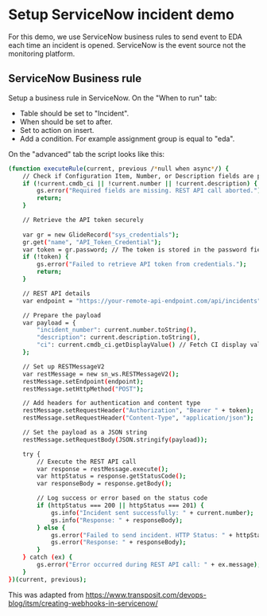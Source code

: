 Setup ServiceNow incident demo
=========

For this demo, we use ServiceNow business rules to send event to EDA each time an incident is opened. ServiceNow is the event source not the monitoring platform. 


ServiceNow Business rule
------------

Setup a business rule in ServiceNow. On the "When to run" tab:

* Table should be set to "Incident".
* When should be set to after.
* Set to action on insert.
* Add a condition. For example assignment group is equal to "eda".

On the "advanced" tab the script looks like this:

```bash
(function executeRule(current, previous /*null when async*/) {
    // Check if Configuration Item, Number, or Description fields are populated
    if (!current.cmdb_ci || !current.number || !current.description) {
        gs.error("Required fields are missing. REST API call aborted.");
        return;
    }

    // Retrieve the API token securely
	
	var gr = new GlideRecord("sys_credentials");
	gr.get("name", "API_Token_Credential");
	var token = gr.password; // The token is stored in the password field
	if (!token) {
		gs.error("Failed to retrieve API token from credentials.");
		return;
	}

    // REST API details
    var endpoint = "https://your-remote-api-endpoint.com/api/incidents";

    // Prepare the payload
    var payload = {
        "incident_number": current.number.toString(),
        "description": current.description.toString(),
        "ci": current.cmdb_ci.getDisplayValue() // Fetch CI display value
    };

    // Set up RESTMessageV2
    var restMessage = new sn_ws.RESTMessageV2();
    restMessage.setEndpoint(endpoint);
    restMessage.setHttpMethod("POST");

    // Add headers for authentication and content type
    restMessage.setRequestHeader("Authorization", "Bearer " + token);
    restMessage.setRequestHeader("Content-Type", "application/json");

    // Set the payload as a JSON string
    restMessage.setRequestBody(JSON.stringify(payload));

    try {
        // Execute the REST API call
        var response = restMessage.execute();
        var httpStatus = response.getStatusCode();
        var responseBody = response.getBody();

        // Log success or error based on the status code
        if (httpStatus === 200 || httpStatus === 201) {
            gs.info("Incident sent successfully: " + current.number);
            gs.info("Response: " + responseBody);
        } else {
            gs.error("Failed to send incident. HTTP Status: " + httpStatus);
            gs.error("Response: " + responseBody);
        }
    } catch (ex) {
        gs.error("Error occurred during REST API call: " + ex.message);
    }
})(current, previous);
```

This was adapted from https://www.transposit.com/devops-blog/itsm/creating-webhooks-in-servicenow/

